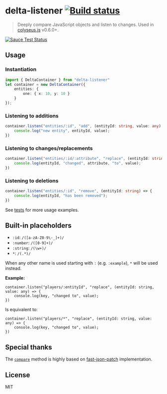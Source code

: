 # delta-listener [![Build status](https://travis-ci.org/endel/delta-listener.svg?branch=master)](https://travis-ci.org/endel/delta-listener)

> Deeply compare JavaScript objects and listen to changes. Used in
[colyseus.js](http://github.com/gamestdio/colyseus.js) v0.6.0+.

[![Sauce Test Status](https://saucelabs.com/browser-matrix/deltalistener.svg)](https://saucelabs.com/u/deltalistener)

## Usage

### Instantiation

```typescript
import { DeltaContainer } from "delta-listener"
let container = new DeltaContainer({
    entities: {
        one: { x: 10, y: 10 }
    }
});
```

### Listening to additions

```typescript
container.listen("entities/:id", "add", (entityId: string, value: any) => {
    console.log("new entity", entityId, value);
})
```

### Listening to changes/replacements

```typescript
container.listen("entities/:id/:attribute", "replace", (entityId: string, attribute: string, value: any) => {
    console.log(entityId, "changed", attribute, "to", value);
})
```

### Listening to deletions

```typescript
container.listen("entities/:id", "remove", (entityId: string) => {
    console.log(entityId, "has been removed");
})
```

See [tests](test/delta_test.ts) for more usage examples.

Built-in placeholders
---

- `:id`: `/([a-zA-Z0-9\-_]+)/`
- `:number`: `/([0-9]+)/`
- `:string`: `/(\w+)/`
- `*`: `/(.*)/`

When any other name is used starting with `:` (e.g. `:example`), `*` will be
used instead.

**Example:**

```
container.listen("players/:entityId", "replace", (entityId: string, value: any) => {
    console.log(key, "changed to", value);
})
```

Is equivalent to:

```
container.listen("players/*", "replace", (entityId: string, value: any) => {
    console.log(key, "changed to", value);
})
```

Special thanks
---

The [`compare`](src/compare.ts) method is highly based on
[fast-json-patch](https://github.com/Starcounter-Jack/JSON-Patch/)
implementation.

License
---

MIT
